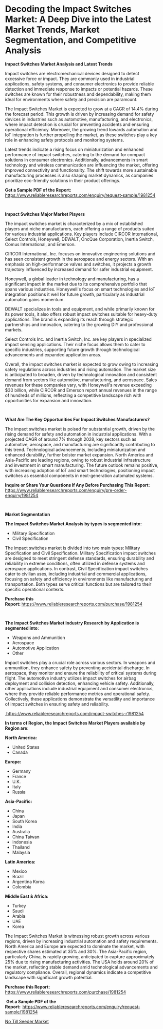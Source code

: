 <p><h1>Decoding the Impact Switches Market: A Deep Dive into the Latest Market Trends, Market Segmentation, and Competitive Analysis</h1></p><p><strong>Impact Switches Market Analysis and Latest Trends</strong></p>
<p><p>Impact switches are electromechanical devices designed to detect excessive force or impact. They are commonly used in industrial applications, safety systems, and consumer electronics to provide reliable detection and immediate response to impacts or potential hazards. These switches are known for their robustness and dependability, making them ideal for environments where safety and precision are paramount.</p><p>The Impact Switches Market is expected to grow at a CAGR of 14.4% during the forecast period. This growth is driven by increasing demand for safety devices in industries such as automotive, manufacturing, and electronics, where impact detection is crucial for preventing accidents and ensuring operational efficiency. Moreover, the growing trend towards automation and IoT integration is further propelling the market, as these switches play a key role in enhancing safety protocols and monitoring systems.</p><p>Latest trends indicate a rising focus on miniaturization and enhanced performance of impact switches, catering to the demand for compact solutions in consumer electronics. Additionally, advancements in smart technology and wireless communication are influencing the market, offering improved connectivity and functionality. The shift towards more sustainable manufacturing processes is also shaping market dynamics, as companies prioritize eco-friendly solutions in their product offerings.</p></p>
<p><strong>Get a Sample PDF of the Report:&nbsp;</strong> <a href="https://www.reliableresearchreports.com/enquiry/request-sample/1981254?utm_campaign=2655&utm_medium=2&utm_source=Github&utm_content=ia&utm_term=10042025&utm_id=impact-switches">https://www.reliableresearchreports.com/enquiry/request-sample/1981254</a></p>
<p>&nbsp;</p>
<p><strong>Impact Switches Major Market Players</strong></p>
<p><p>The impact switches market is characterized by a mix of established players and niche manufacturers, each offering a range of products suited for various industrial applications. Key players include CIRCOR International, Select Controls, Honeywell, DEWALT, OncQue Corporation, Inertia Switch, Comus International, and Emerson.</p><p>CIRCOR International, Inc. focuses on innovative engineering solutions and has seen consistent growth in the aerospace and energy sectors. With an emphasis on high-performance valves and switches, it projects a growth trajectory influenced by increased demand for safer industrial equipment.</p><p>Honeywell, a global leader in technology and manufacturing, has a significant impact in the market due to its comprehensive portfolio that spans various industries. Honeywell's focus on smart technologies and IoT integration positions it well for future growth, particularly as industrial automation gains momentum.</p><p>DEWALT specializes in tools and equipment, and while primarily known for its power tools, it also offers robust impact switches suitable for heavy-duty applications. The brand is expanding its reach through strategic partnerships and innovation, catering to the growing DIY and professional markets.</p><p>Select Controls Inc. and Inertia Switch, Inc. are key players in specialized impact sensing applications. Their niche focus allows them to cater to specific industries, supporting future growth through technological advancements and expanded application areas.</p><p>Overall, the impact switches market is expected to grow owing to increasing safety regulations across industries and rising automation. The market size is anticipated to broaden, driven by technological innovation and consistent demand from sectors like automotive, manufacturing, and aerospace. Sales revenues for these companies vary, with Honeywell's revenue exceeding $30 billion, while CIRCOR and Emerson report annual revenues in the range of hundreds of millions, reflecting a competitive landscape rich with opportunities for expansion and innovation.</p></p>
<p>&nbsp;</p>
<p><strong>What Are The Key Opportunities For Impact Switches Manufacturers?</strong></p>
<p><p>The impact switches market is poised for substantial growth, driven by the rising demand for safety and automation in industrial applications. With a projected CAGR of around 7% through 2028, key sectors such as automotive, aerospace, and manufacturing are significantly contributing to this trend. Technological advancements, including miniaturization and enhanced durability, further bolster market expansion. North America and Asia-Pacific are leading regions, owing to robust industrial infrastructure and investment in smart manufacturing. The future outlook remains positive, with increasing adoption of IoT and smart technologies, positioning impact switches as essential components in next-generation automated systems.</p></p>
<p><strong>Inquire or Share Your Questions If Any Before Purchasing This Report:</strong> <a href="https://www.reliableresearchreports.com/enquiry/pre-order-enquiry/1981254?utm_campaign=2655&utm_medium=2&utm_source=Github&utm_content=ia&utm_term=10042025&utm_id=impact-switches">https://www.reliableresearchreports.com/enquiry/pre-order-enquiry/1981254</a></p>
<p>&nbsp;</p>
<p><strong>Market Segmentation</strong></p>
<p><strong>The Impact Switches Market Analysis by types is segmented into:</strong></p>
<p><ul><li>Military Specification</li><li>Civil Specification</li></ul></p>
<p><p>The impact switches market is divided into two main types: Military Specification and Civil Specification. Military Specification impact switches are designed to meet stringent defense standards, ensuring durability and reliability in extreme conditions, often utilized in defense systems and aerospace applications. In contrast, Civil Specification impact switches cater to civilian uses, including industrial and commercial applications, focusing on safety and efficiency in environments like manufacturing and transportation. Both types serve critical functions but are tailored to their specific operational contexts.</p></p>
<p><strong>Purchase this Report:&nbsp;</strong><a href="https://www.reliableresearchreports.com/purchase/1981254?utm_campaign=2655&utm_medium=2&utm_source=Github&utm_content=ia&utm_term=10042025&utm_id=impact-switches">https://www.reliableresearchreports.com/purchase/1981254</a></p>
<p>&nbsp;</p>
<p><strong>The Impact Switches Market Industry Research by Application is segmented into:</strong></p>
<p><ul><li>Weapons and Ammunition</li><li>Aerospace</li><li>Automotive Application</li><li>Other</li></ul></p>
<p><p>Impact switches play a crucial role across various sectors. In weapons and ammunition, they enhance safety by preventing accidental discharge. In aerospace, they monitor and ensure the reliability of critical systems during flight. The automotive industry utilizes impact switches for airbag deployment and collision detection, enhancing vehicle safety. Additionally, other applications include industrial equipment and consumer electronics, where they provide reliable performance metrics and operational safety. Collectively, these applications demonstrate the versatility and importance of impact switches in ensuring safety and reliability.</p></p>
<p><a href="https://www.reliableresearchreports.com/impact-switches-r1981254?utm_campaign=2655&utm_medium=2&utm_source=Github&utm_content=ia&utm_term=10042025&utm_id=impact-switches">&nbsp;https://www.reliableresearchreports.com/impact-switches-r1981254</a></p>
<p><strong>In terms of Region, the Impact Switches Market Players available by Region are:</strong></p>
<p>
    <p> <strong> North America: </strong>
        <ul>
            <li>United States</li>
            <li>Canada</li>
        </ul>
        </p> 
    <p> <strong> Europe: </strong>
        <ul>
            <li>Germany</li>
            <li>France</li>
            <li>U.K.</li>
            <li>Italy</li>
            <li>Russia</li>
        </ul>
        </p> 
    <p> <strong> Asia-Pacific: </strong>
        <ul>
            <li>China</li>
            <li>Japan</li>
            <li>South Korea</li>
            <li>India</li>
            <li>Australia</li>
            <li>China Taiwan</li>
            <li>Indonesia</li>
            <li>Thailand</li>
            <li>Malaysia</li>
        </ul>
        </p> 
    <p> <strong> Latin America: </strong>
        <ul>
            <li>Mexico</li>
            <li>Brazil</li>
            <li>Argentina Korea</li>
            <li>Colombia</li>
        </ul>
        </p> 
    <p> <strong> Middle East & Africa: </strong>
        <ul>
            <li>Turkey</li>
            <li>Saudi</li>
            <li>Arabia</li>
            <li>UAE</li>
            <li>Korea</li>
        </ul>
    </p>
    </p>
<p><p>The Impact Switches Market is witnessing robust growth across various regions, driven by increasing industrial automation and safety requirements. North America and Europe are expected to dominate the market, with respective shares estimated at 35% and 30%. The Asia-Pacific region, particularly China, is rapidly growing, anticipated to capture approximately 25% due to rising manufacturing activities. The USA holds around 20% of the market, reflecting stable demand amid technological advancements and regulatory compliance. Overall, regional dynamics indicate a competitive landscape with significant growth potential.</p></p>
<p><strong>Purchase this Report: </strong><a href="https://www.reliableresearchreports.com/purchase/1981254?utm_campaign=2655&utm_medium=2&utm_source=Github&utm_content=ia&utm_term=10042025&utm_id=impact-switches">https://www.reliableresearchreports.com/purchase/1981254</a></p>
<p>&nbsp;<strong>Get a Sample PDF of the Report:&nbsp;&nbsp;</strong><a href="https://www.reliableresearchreports.com/enquiry/request-sample/1981254?utm_campaign=2655&utm_medium=2&utm_source=Github&utm_content=ia&utm_term=10042025&utm_id=impact-switches">https://www.reliableresearchreports.com/enquiry/request-sample/1981254</a></p>
<p><strong></strong></p>
<p><p><a href="https://github.com/gauldvikerm6/Market-Research-Report-List-1/blob/main/no-till-seeder-market.md?utm_campaign=2655&utm_medium=2&utm_source=Github&utm_content=ia&utm_term=10042025&utm_id=impact-switches">No Till Seeder Market</a></p></p>
